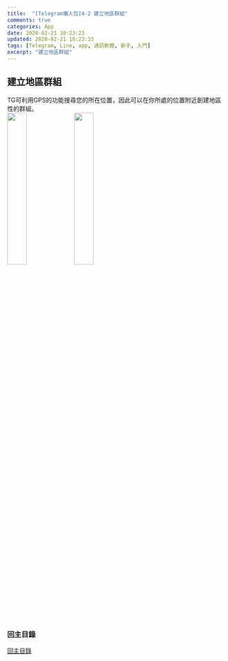 ```yaml
---
title:  "[Telegram懶人包]4-2 建立地區群組"
comments: true
categories: App
date: 2020-02-21 10:23:23
updated: 2020-02-21 10:23:33
tags: [Telegram, Line, app, 通訊軟體, 新手, 入門]
excerpt: "建立地區群組"
---
```


## 建立地區群組
TG可利用GPS的功能搜尋您的所在位置，因此可以在你所處的位置附近創建地區性的群組。  
<img src="/assets/posts_img/Telegram懶人包/Ep2環境介紹/assets/2_6_phone_find_nearpeople.jpeg" width="30%">
<img src="/assets/posts_img/Telegram懶人包/Ep4群組篇/assets/4_2_create_near_group.PNG" width="30%">

### 回主目錄
[回主目錄](https://hanc1027.github.io/2020/02/21/App/Telegram懶人包/2020-04-29-Telegram新手懶人包/)